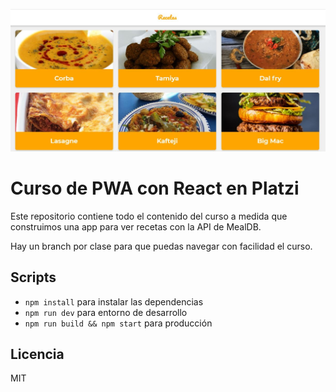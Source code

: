 ![Captura de Recetas](.readme-static/Captura.JPG)

# Curso de PWA con React en Platzi

Este repositorio contiene todo el contenido del curso a medida que construimos una app para ver recetas con la API de MealDB.

Hay un branch por clase para que puedas navegar con facilidad el curso.

## Scripts

- `npm install` para instalar las dependencias
- `npm run dev` para entorno de desarrollo
- `npm run build && npm start` para producción

## Licencia

MIT
